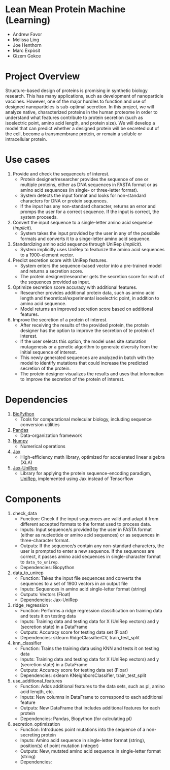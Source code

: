 # Lean Mean Protein Machine (Learning)
* Andrew Favor
* Melissa Ling
* Joe Henthorn
* Marc Expòsit
* Gizem Gokce

# Project Overview
Structure-based design of proteins is promising in synthetic biology research. This has many applications, such as development of nanoparticle vaccines. However, one of the major hurdles to function and use of designed nanoparticles is sub-optimal secretion. In this project, we will analyze native, characterized proteins in the human proteome in order to understand what features contribute to protein secretion (such as isoelectric point, amino acid length, and protein size). We will develop a model that can predict whether a designed protein will be secreted out of the cell, become a transmembrane protein, or remain a soluble or intracellular protein.

# Use cases
1. Provide and check the sequence/s of interest.
	- Protein designer/researcher provides the sequence of one or multiple proteins, either as DNA sequences in FASTA format or as amino acid sequences (in single- or three-letter format).
	- System detects the input format and looks for non-standard characters for DNA or protein sequences.
	- If the input has any non-standard character, returns an error and promps the user for a correct sequence. If the input is correct, the system proceeds.
2. Convert the input sequence to a single-letter amino acid sequence (*implicit*).
	- System takes the input provided by the user in any of the possibile formats and converts it to a singe-letter amino acid sequence.  
3. Standardizing amino acid sequence through UniRep (*implicit*).
	- System implicitly uses UniRep to featurize the amino acid sequences to a 1900-element vector.
4. Predict secretion score with UniRep features.
	- System enters the sequence-based vector into a pre-trained model and returns a secretion score.
	- The protein designer/researcher gets the secretion score for each of the sequences provided as input.
5. Optimize secretion score accuracy with additional features.
	- Researcher provides additional protein data, such as amino acid length and theoretical/experimental isoelectric point, in addition to amino acid sequence.
	- Model returns an improved secretion score based on additional features.
6. Improve the secretion of a protein of interest.
	- After receiving the results of the provided protein, the protein designer has the option to improve the secretion of te protein of interest.
	- If the user selects this option, the model uses site saturation mutagenesis or a genetic algorithm to generate diversity from the initial sequence of interest.
	- This newly generated sequences are analyzed in batch with the model to identify mutations that could increase the predicted secretion of the protein.
	- The protein designer visualizes the results and uses that information to improve the secretion of the protein of interest.

# Dependencies
1. [BioPython](https://anaconda.org/bioconda/biopython)
	- Tools for computational molecular biology, including sequence conversion utilities
2. [Pandas](https://anaconda.org/anaconda/pandas)
	- Data-organization framework
3. [Numpy](https://anaconda.org/anaconda/numpy)
	- Numerical operations
4. [Jax](https://anaconda.org/conda-forge/jax)
	- High-efficiency math library, optimized for accelerated linear algebra (XLA)
5. [Jax-UniRep](https://github.com/ElArkk/jax-unirep)
	- Library for applying the protein sequence-encoding paradigm, [UniRep](https://www.nature.com/articles/s41592-019-0598-1), implemented using Jax instead of Tensorflow
    
# Components
1. check_data
    - Function: Check if the input sequences are valid and adapt it from different accepted formats to the format used to process data.
    - Inputs: Input sequence/s provided by the user in FASTA format (either as nucleotide or amino acid sequences) or as sequences in three-character format.
    - Outputs: If the sequence/s contain any non-standard characters, the user is prompted to enter a new sequence. If the sequences are correct, it passes amino acid sequences in single-character format to `data_to_unirep`.
    - Dependencies: Biopython
2. data_to_unirep
    - Function: Takes the input file sequences and converts the sequences to a set of 1900 vectors in an output file
    - Inputs: Sequences in amino acid single-letter format (string)
    - Outputs: Vectors (Float)
    - Dependencies: Jax-UniRep
3. ridge_regression
    - Function: Performs a ridge regression classification on training data and tests it on testing data
    - Inputs: Training data and testing data for X (UniRep vectors) and y (secretion state) in a DataFrame
    - Outputs: Accuracy score for testing data set (Float)
    - Dependencies: sklearn RidgeClassifierCV, train_test_split
4. knn_classifier
    - Function: Trains the training data using KNN and tests it on testing data
    - Inputs: Training data and testing data for X (UniRep vectors) and y (secretion state) in a DataFrame
    - Outputs: Accuracy score for testing data set (Floar)
    - Dependencies: sklearn KNeighborsClassifier, train_test_split
5. use_additional_features
    - Function: Adds additional features to the data sets, such as pI, amino acid length, etc.
    - Inputs: New columns in DataFrame to correspond to each additional feature
    - Outputs: New DataFrame that includes additional features for each protein
    - Dependencies: Pandas, Biopython (for calculating pI)
6. secretion_optimization
    - Function: Introduces point mutations into the sequence of a non-secreting protein
    - Inputs: Amino acid sequence in single-letter format (string), position(s) of point mutation (integer)
    - Outputs: New, mutated amino acid sequence in single-letter format (string)
    - Dependencies: 
